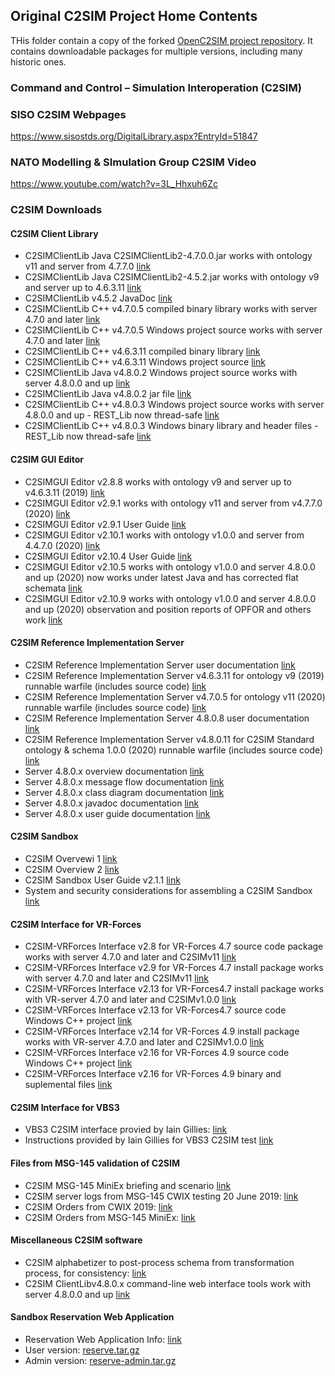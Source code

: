 ## Original C2SIM Project Home Contents

THis folder contain a copy of the forked [OpenC2SIM project repository](https://github.com/OpenC2SIM/OpenC2SIM.github.io). It contains downloadable packages for multiple versions, including many historic ones.

### Command and Control – Simulation Interoperation (C2SIM)

### SISO C2SIM Webpages
https://www.sisostds.org/DigitalLibrary.aspx?EntryId=51847 

### NATO Modelling & SImulation Group C2SIM Video
https://www.youtube.com/watch?v=3L_Hhxuh6Zc

### C2SIM Downloads
#### C2SIM Client Library
- C2SIMClientLib Java C2SIMClientLib2-4.7.0.0.jar works with ontology v11 and server from 4.7.7.0 [link](C2SIMClientLib2-4.7.0.0.jar)
- C2SIMClientLib Java C2SIMClientLib2-4.5.2.jar works with ontology v9 and server up to 4.6.3.11 [link](C2SIMClientLib2-4.5.2.jar)
- C2SIMClientLib v4.5.2 JavaDoc [link](BMLClientLib_JavaDoc.zip)
- C2SIMClientLib C++ v4.7.0.5 compiled binary library works with server 4.7.0 and later [link](C%2B%2BC2SIMClientLibBinaryv4.7.0.5.zip)
- C2SIMClientLib C++ v4.7.0.5 Windows project source works with server 4.7.0 and later [link](C%2B%2BC2SIMClientLibv4.7.0.5.zip)
- C2SIMClientLib C++ v4.6.3.11 compiled binary library [link](C%2B%2BC2SIMClientLibBinaryv4.6.3.11.zip)
- C2SIMClientLib C++ v4.6.3.11 Windows project source [link](C%2B%2BC2SIMClientLibv4.6.3.11.zip)
- C2SIMClientLib Java v4.8.0.2 Windows project source works with server 4.8.0.0 and up [link](C2SIMClientLibv4.8.0.2.zip)
- C2SIMClientLib Java v4.8.0.2 jar file [link](C2SIMClientLibv4.8.0.2binary.zip)
- C2SIMClientLib C++ v4.8.0.3 Windows project source works with server 4.8.0.0 and up - REST_Lib now thread-safe [link](C%2B%2BC2SIMClientLibv4.8.0.3.zip)
- C2SIMClientLib C++ v4.8.0.3 Windows binary library and header files - REST_Lib now thread-safe [link](C%2B%2BC2SIMClientLibBinaryv4.8.0.3.zip) 

#### C2SIM GUI Editor
- C2SIMGUI Editor v2.8.8 works with ontology v9 and server up to v4.6.3.11 (2019) [link](downloads/C2SIMGUIv2.8.8.zip)
- C2SIMGUI Editor v2.9.1 works with ontology v11 and server from v4.7.7.0 (2020) [link](C2SIMGUIv2.9.1.zip)
- C2SIMGUI Editor v2.9.1 User Guide [link](C2SIMGUI_User_Guide_v2.9.1.pdf)
- C2SIMGUI Editor v2.10.1 works with ontology v1.0.0 and server from 4.4.7.0 (2020) [link](C2SIMGUIv2.10.1.zip)
- C2SIMGUI Editor v2.10.4 User Guide [link](C2SIMGUI_User_Guide_v2.10.4.pdf)
- C2SIMGUI Editor v2.10.5 works with ontology v1.0.0 and server 4.8.0.0 and up (2020) now works under latest Java and has corrected flat schemata [link](C2SIMGUIv2.10.5.zip)
- C2SIMGUI Editor v2.10.9 works with ontology v1.0.0 and server 4.8.0.0 and up (2020) observation and position reports of OPFOR and others work [link](C2SIMGUIv2.10.9.zip)

#### C2SIM Reference Implementation Server
- C2SIM Reference Implementation Server user documentation [link](C2SIM%20Server%20Reference%20Implementation%20Documentation%204.7.7.3.pdf)
- C2SIM Reference Implementation Server v4.6.3.11 for ontology v9 (2019) runnable warfile (includes source code) [link](BMLServer4.6.3.11.war.zip)
- C2SIM Reference Implementation Server v4.7.0.5 for ontology v11 (2020) runnable warfile (includes source code) [link](C2SIMServer%23%234.7.0.5.war)
- C2SIM Reference Implementation Server 4.8.0.8 user documentation [link](C2SIM%20Server%20Reference%20Implementation%20Documentation%204.7.7.3.pdf)
- C2SIM Reference Implementation Server v4.8.0.11 for C2SIM Standard ontology & schema 1.0.0 (2020) runnable warfile (includes source code) [link](C2SIMServer%23%234.8.0.11.war)
- Server 4.8.0.x overview documentation [link](MSCOE_Server-22May.pdf)
- Server 4.8.0.x message flow documentation [link](C2SIM%20Server%20Message%20Flow_20200325.pdf)
- Server 4.8.0.x class diagram documentation [link](C2SIM_Server_UML.pdf)
- Server 4.8.0.x javadoc documentation [link](C2SIMClientLib_JavaDoc.zip)
- Server 4.8.0.x user guide documentation [link](https://bit.ly/30y40RI)

#### C2SIM Sandbox
- C2SIM Overvewi 1 [link](C2SIMoverview2%2Cpdf.pdf)
- C2SIM Overview 2 [link](C2SIM-Overview1.pdf)
- C2SIM Sandbox User Guide v2.1.1 [link](C2SIM%20SandBox%20User%20Guide%20v2.1.1.pdf)
- System and security considerations for assembling a C2SIM Sandbox [link](AssemblingC2SIMSandbox.pdf)

#### C2SIM Interface for VR-Forces
- C2SIM-VRForces Interface v2.8 for VR-Forces 4.7 source code package works with server 4.7.0 and later and C2SIMv11 [link](c2simVRFinterfacev2.8.zip)
- C2SIM-VRForces Interface v2.9 for VR-Forces 4.7 install package works with server 4.7.0 and later and C2SIMv11 [link](Install-C2SIM-VRFv2.9.zip)
- C2SIM-VRForces Interface v2.13 for VR-Forces4.7 install package works with VR-server 4.7.0 and later and C2SIMv1.0.0 [link](Install-C2SIM-VRFv2.13.zip)
- C2SIM-VRForces Interface v2.13 for VR-Forces4.7 source code Windows C++ project [link](c2simVRFinterfacev2.13.zip)
- C2SIM-VRForces Interface v2.14 for VR-Forces 4.9 install package works with VR-server 4.7.0 and later and C2SIMv1.0.0 [link](Install-C2SIM-VRFv2.14.zip)
- C2SIM-VRForces Interface v2.16 for VR-Forces 4.9 source code Windows C++ project [link](c2simVRFinterfacev2.16.zip)
- C2SIM-VRForces Interface v2.16 for VR-Forces 4.9 binary and suplemental files [link](Install-C2SIM-VRFv2.16.zip)

#### C2SIM Interface for VBS3
- VBS3 C2SIM interface provied by Iain Gillies:
    [link](VBS3_C2Sim.zip)
- Instructions provided by Iain Gillies for VBS3 C2SIM test
    [link](c2sim-test.Intro.zip)

#### Files from MSG-145 validation of C2SIM
- C2SIM MSG-145 MiniEx briefing and scenario [link](C2SIM_CAX_Forum_2019.pdf)
- C2SIM server logs from MSG-145 CWIX testing 20 June 2019:
    [link](MSG-145_CWIX2019_serverlogs.zip)
- C2SIM Orders from CWIX 2019:
    [link](OrdersCWIX2019-rev1.zip)
- C2SIM Orders from MSG-145 MiniEx:
    [link](OrdersMiniEx.zip)

#### Miscellaneous C2SIM software
- C2SIM alphabetizer to post-process schema from transformation process, for consistency: 
     [link](C2SIMAlphabetize1.0.0beta.zip)
- C2SIM ClientLibv4.8.0.x command-line web interface tools work with server 4.8.0.0 and up [link](C2SIMClientLib-command-line.zip)

#### Sandbox Reservation Web Application
- Reservation Web Application Info: [link](https://github.com/OpenC2SIM/OpenC2SIM.github.io/raw/master/C2SIM%20Sandbox%20Reservation%20System%20Info.pdf)
- User version: [reserve.tar.gz](https://github.com/OpenC2SIM/OpenC2SIM.github.io/raw/master/reserve.tar.gz)
- Admin version: [reserve-admin.tar.gz](https://github.com/OpenC2SIM/OpenC2SIM.github.io/raw/master/reserve-admin.tar.gz)
